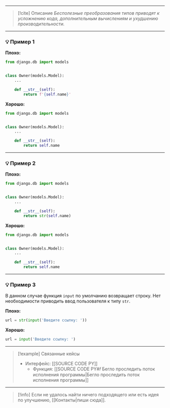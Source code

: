 ***

> [!cite] Описание
>_Бесполезные преобразования типов приводят к усложнению кода, дополнительным вычислениям и ухудшению производительности._

***
### 💡 Пример 1


**Плохо:**
```python
from django.db import models


class Owner(models.Model):
	...

	def __str__(self):
		return f'{self.name}'
```

**Хорошо:**
```python
from django.db import models


class Owner(models.Model):
	...

	def __str__(self):
		return self.name
```

***
### 💡 Пример 2


**Плохо:**
```python
from django.db import models


class Owner(models.Model):
	...

	def __str__(self):
		return str(self.name)
```

**Хорошо:**
```python
from django.db import models


class Owner(models.Model):
	...

	def __str__(self):
		return self.name
```

***
### 💡 Пример 3
В данном случае функция `input` по умолчанию возвращает строку. Нет необходимости приводить ввод пользователя к типу `str`.

**Плохо:**
```python
url = str(input('Введите ссылку: '))
```

**Хорошо:**
```python
url = input('Введите ссылку: ')
```

***

> [!example] Связанные кейсы
>- Интерфейс: [[SOURCE CODE PY]]
>	- Функция: [[SOURCE CODE PY#𝑓 Бегло проследить поток исполнения программы|Бегло проследить поток исполнения программы]]

***

> [!info]
> Если не удалось найти ничего подходящего или есть идея по улучшению, [[Контакты|пиши сюда]].
